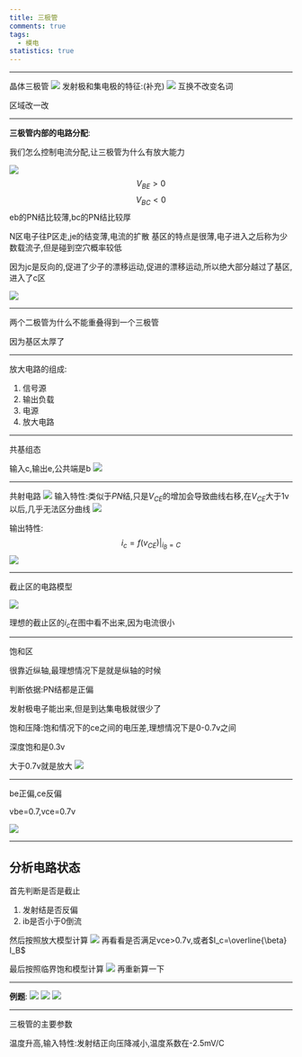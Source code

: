 ```yaml
---
title: 三极管
comments: true
tags:
  - 模电
statistics: true
---
```

---

晶体三极管
![](attachments/Pasted%20image%2020250227111717.png)
发射极和集电极的特征:(补充)
![](attachments/Pasted%20image%2020250227111801.png)
互换不改变名词

区域改一改

---
**三极管内部的电路分配**:

我们怎么控制电流分配,让三极管为什么有放大能力

![](attachments/Pasted%20image%2020250227111918.png)
$$V_{BE}>0$$
$$V_{BC}<0$$
eb的PN结比较薄,bc的PN结比较厚

N区电子往P区走,je的结变薄,电流的扩散
基区的特点是很薄,电子进入之后称为少数载流子,但是碰到空穴概率较低

因为jc是反向的,促进了少子的漂移运动,促进的漂移运动,所以绝大部分越过了基区,进入了c区

![](attachments/Pasted%20image%2020250227112818.png)

---
两个二极管为什么不能重叠得到一个三极管

因为基区太厚了

---

放大电路的组成:
1. 信号源
2. 输出负载
3. 电源
4. 放大电路

---
共基组态

输入c,输出e,公共端是b
![](attachments/Pasted%20image%2020250227113542.png)

---
共射电路
![](attachments/Pasted%20image%2020250227114220.png)
输入特性:类似于$PN$结,只是$V_{CE}$的增加会导致曲线右移,在$V_{CE}$大于1v以后,几乎无法区分曲线
![](attachments/Pasted%20image%2020250227114636.png)

输出特性:$$i_c=f(v_{CE})|_{i_B=C}$$
![](attachments/Pasted%20image%2020250227114937.png)


---
截止区的电路模型

![](attachments/Pasted%20image%2020250227115050.png)

理想的截止区的$i_c$在图中看不出来,因为电流很小

---
饱和区

很靠近纵轴,最理想情况下是就是纵轴的时候

判断依据:PN结都是正偏

发射极电子能出来,但是到达集电极就很少了

饱和压降:饱和情况下的ce之间的电压差,理想情况下是0-0.7v之间

深度饱和是0.3v

大于0.7v就是放大
![](attachments/Pasted%20image%2020250227115813.png)

---
be正偏,ce反偏

vbe=0.7,vce=0.7v

![](attachments/Pasted%20image%2020250227115903.png)

---

## 分析电路状态

首先判断是否是截止

1. 发射结是否反偏
2. ib是否小于0倒流

然后按照放大模型计算
![](attachments/Pasted%20image%2020250227120541.png)
再看看是否满足vce>0.7v,或者$I_c=\overline{\beta} I_B$

最后按照临界饱和模型计算
![](attachments/Pasted%20image%2020250227120558.png)
再重新算一下

---

**例题**:
![](attachments/Pasted%20image%2020250227120840.png)
![](attachments/Pasted%20image%2020250227121215.png)
![](EE/EE2/attachments/Pasted%20image%2020250227121614.png)

---

三极管的主要参数

温度升高,输入特性:发射结正向压降减小,温度系数在-2.5mV/C

